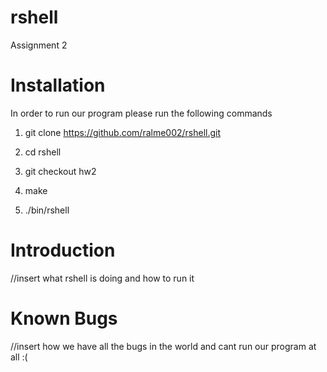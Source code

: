 # rshell
Assignment 2


# Installation
In order to run our program please run the following commands

1) git clone https://github.com/ralme002/rshell.git

2) cd rshell

3) git checkout hw2

4) make

5) ./bin/rshell

# Introduction

//insert what rshell is doing and how to run it


# Known Bugs

//insert how we have all the bugs in the world and cant run our program at all :(
